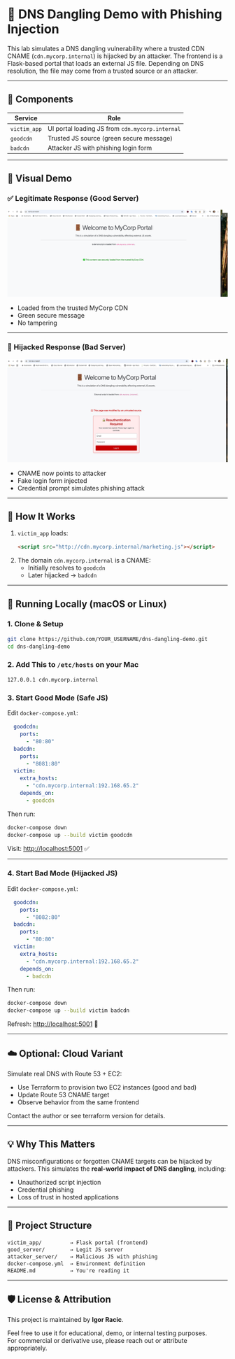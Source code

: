 # 🧪 DNS Dangling Demo with Phishing Injection

This lab simulates a DNS dangling vulnerability where a trusted CDN CNAME (`cdn.mycorp.internal`) is hijacked by an attacker. The frontend is a Flask-based portal that loads an external JS file. Depending on DNS resolution, the file may come from a trusted source or an attacker.

---

## 🧩 Components

| Service         | Role                                            |
|------------------|--------------------------------------------------|
| `victim_app`     | UI portal loading JS from `cdn.mycorp.internal` |
| `goodcdn`        | Trusted JS source (green secure message)         |
| `badcdn`         | Attacker JS with phishing login form             |

---

## 📸 Visual Demo

### ✅ Legitimate Response (Good Server)
![Good Screenshot](Screenshot-Good.png)

- Loaded from the trusted MyCorp CDN
- Green secure message
- No tampering

---

### 🚨 Hijacked Response (Bad Server)
![Bad Screenshot](Screenshot-Bad.jpeg)

- CNAME now points to attacker
- Fake login form injected
- Credential prompt simulates phishing attack

---

## 🧪 How It Works

1. `victim_app` loads:
   ```html
   <script src="http://cdn.mycorp.internal/marketing.js"></script>
   ```
2. The domain `cdn.mycorp.internal` is a CNAME:
   - Initially resolves to `goodcdn`
   - Later hijacked → `badcdn`

---

## 🚀 Running Locally (macOS or Linux)

### 1. Clone & Setup

```bash
git clone https://github.com/YOUR_USERNAME/dns-dangling-demo.git
cd dns-dangling-demo
```

### 2. Add This to `/etc/hosts` on your Mac

```bash
127.0.0.1 cdn.mycorp.internal
```

### 3. Start Good Mode (Safe JS)

Edit `docker-compose.yml`:

```yaml
  goodcdn:
    ports:
      - "80:80"
  badcdn:
    ports:
      - "8081:80"
  victim:
    extra_hosts:
      - "cdn.mycorp.internal:192.168.65.2"
    depends_on:
      - goodcdn
```

Then run:

```bash
docker-compose down
docker-compose up --build victim goodcdn
```

Visit: [http://localhost:5001](http://localhost:5001) ✅

---

### 4. Start Bad Mode (Hijacked JS)

Edit `docker-compose.yml`:

```yaml
  goodcdn:
    ports:
      - "8082:80"
  badcdn:
    ports:
      - "80:80"
  victim:
    extra_hosts:
      - "cdn.mycorp.internal:192.168.65.2"
    depends_on:
      - badcdn
```

Then run:

```bash
docker-compose down
docker-compose up --build victim badcdn
```

Refresh: [http://localhost:5001](http://localhost:5001) 🚨

---

## ☁️ Optional: Cloud Variant

Simulate real DNS with Route 53 + EC2:

- Use Terraform to provision two EC2 instances (good and bad)
- Update Route 53 CNAME target
- Observe behavior from the same frontend

Contact the author or see terraform version for details.

---

## 💡 Why This Matters

DNS misconfigurations or forgotten CNAME targets can be hijacked by attackers. This simulates the **real-world impact of DNS dangling**, including:

- Unauthorized script injection
- Credential phishing
- Loss of trust in hosted applications

---

## 📂 Project Structure

```
victim_app/         → Flask portal (frontend)
good_server/        → Legit JS server
attacker_server/    → Malicious JS with phishing
docker-compose.yml  → Environment definition
README.md           → You're reading it
```


---

## 🛡️ License & Attribution

This project is maintained by **Igor Racic**.

Feel free to use it for educational, demo, or internal testing purposes.  
For commercial or derivative use, please reach out or attribute appropriately.

